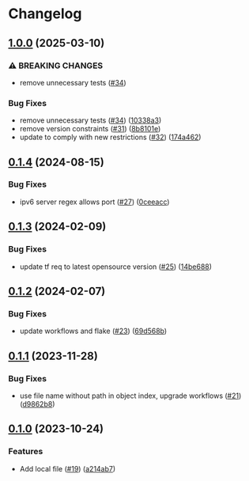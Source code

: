 # Changelog

## [1.0.0](https://github.com/rancher/terraform-local-rke2-config/compare/v0.1.4...v1.0.0) (2025-03-10)


### ⚠ BREAKING CHANGES

* remove unnecessary tests ([#34](https://github.com/rancher/terraform-local-rke2-config/issues/34))

### Bug Fixes

* remove unnecessary tests ([#34](https://github.com/rancher/terraform-local-rke2-config/issues/34)) ([10338a3](https://github.com/rancher/terraform-local-rke2-config/commit/10338a31d4da3df98e96adf9f687265d1056c622))
* remove version constraints ([#31](https://github.com/rancher/terraform-local-rke2-config/issues/31)) ([8b8101e](https://github.com/rancher/terraform-local-rke2-config/commit/8b8101ec5e19cae5a27adcd24ddc40adf2b8a722))
* update to comply with new restrictions ([#32](https://github.com/rancher/terraform-local-rke2-config/issues/32)) ([174a462](https://github.com/rancher/terraform-local-rke2-config/commit/174a462fcd4c580f9eadaaffb41edfeb98d77fe6))

## [0.1.4](https://github.com/rancher/terraform-local-rke2-config/compare/v0.1.3...v0.1.4) (2024-08-15)


### Bug Fixes

* ipv6 server regex allows port ([#27](https://github.com/rancher/terraform-local-rke2-config/issues/27)) ([0ceeacc](https://github.com/rancher/terraform-local-rke2-config/commit/0ceeacc63d0676e813c22f4eef2fc71d8f8d2a33))

## [0.1.3](https://github.com/rancher/terraform-local-rke2-config/compare/v0.1.2...v0.1.3) (2024-02-09)


### Bug Fixes

* update tf req to latest opensource version ([#25](https://github.com/rancher/terraform-local-rke2-config/issues/25)) ([14be688](https://github.com/rancher/terraform-local-rke2-config/commit/14be688e0f2b3c2f0c0ec9b4d9fdebc1a0b448ff))

## [0.1.2](https://github.com/rancher/terraform-local-rke2-config/compare/v0.1.1...v0.1.2) (2024-02-07)


### Bug Fixes

* update workflows and flake ([#23](https://github.com/rancher/terraform-local-rke2-config/issues/23)) ([69d568b](https://github.com/rancher/terraform-local-rke2-config/commit/69d568b2caa39010e0f37bc228567cfe568f99ba))

## [0.1.1](https://github.com/rancher/terraform-local-rke2-config/compare/v0.1.0...v0.1.1) (2023-11-28)


### Bug Fixes

* use file name without path in object index, upgrade workflows ([#21](https://github.com/rancher/terraform-local-rke2-config/issues/21)) ([d9862b8](https://github.com/rancher/terraform-local-rke2-config/commit/d9862b85b828dc63a76b37eeb064530486af388a))

## [0.1.0](https://github.com/rancher/terraform-local-rke2-config/compare/v0.0.5...v0.1.0) (2023-10-24)


### Features

* Add local file ([#19](https://github.com/rancher/terraform-local-rke2-config/issues/19)) ([a214ab7](https://github.com/rancher/terraform-local-rke2-config/commit/a214ab7a4eeb05add35458024d4742ef02f52803))
